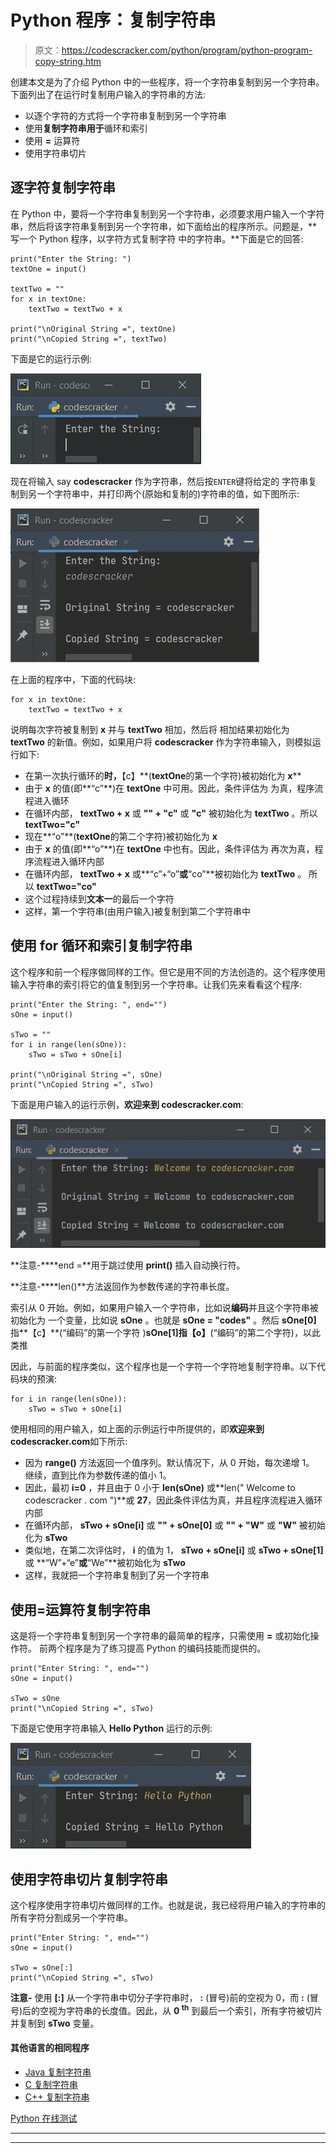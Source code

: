 # Python 程序：复制字符串

> 原文：<https://codescracker.com/python/program/python-program-copy-string.htm>

创建本文是为了介绍 Python 中的一些程序，将一个字符串复制到另一个字符串。下面列出了在运行时复制用户输入的字符串的方法:

*   以逐个字符的方式将一个字符串复制到另一个字符串
*   使用**复制字符串用于**循环和索引
*   使用 **=** 运算符
*   使用字符串切片

## 逐字符复制字符串

在 Python 中，要将一个字符串复制到另一个字符串，必须要求用户输入一个字符串，然后将该字符串复制到另一个字符串，如下面给出的程序所示。问题是，**写一个 Python 程序，以字符方式复制字符 中的字符串。**下面是它的回答:

```
print("Enter the String: ")
textOne = input()

textTwo = ""
for x in textOne:
    textTwo = textTwo + x

print("\nOriginal String =", textOne)
print("\nCopied String =", textTwo)
```

下面是它的运行示例:

![copy string python](img/2ba752c3300e66056d63b65cbac99733.png)

现在将输入 say **codescracker** 作为字符串，然后按`ENTER`键将给定的 字符串复制到另一个字符串中，并打印两个(原始和复制的)字符串的值，如下图所示:

![copy string program python](img/59539de38888739b418ecfb6c4127d45.png)

在上面的程序中，下面的代码块:

```
for x in textOne:
    textTwo = textTwo + x
```

说明每次字符被复制到 **x** 并与 **textTwo** 相加，然后将 相加结果初始化为 **textTwo** 的新值。例如，如果用户将 **codescracker** 作为字符串输入，则模拟运行如下:

*   在第一次执行循环的**时，**【c】**(**textOne**的第一个字符)被初始化为 **x****
*   由于 **x** 的值(即**“c”**)在 **textOne** 中可用。因此，条件评估为 为真，程序流程进入循环
*   在循环内部， **textTwo + x** 或 **"" + "c"** 或 **"c"** 被初始化为 **textTwo** 。所以 **textTwo="c"**
*   现在**“o”**(**textOne**的第二个字符)被初始化为 **x**
*   由于 **x** 的值(即**“o”**)在 **textOne** 中也有。因此，条件评估为 再次为真，程序流程进入循环内部
*   在循环内部， **textTwo + x** 或**“c”+“o”**或**“co”**被初始化为 **textTwo** 。 所以 **textTwo="co"**
*   这个过程持续到**文本一**的最后一个字符
*   这样，第一个字符串(由用户输入)被复制到第二个字符串中

## 使用 for 循环和索引复制字符串

这个程序和前一个程序做同样的工作。但它是用不同的方法创造的。这个程序使用输入字符串的索引将它的值复制到另一个字符串。让我们先来看看这个程序:

```
print("Enter the String: ", end="")
sOne = input()

sTwo = ""
for i in range(len(sOne)):
    sTwo = sTwo + sOne[i]

print("\nOriginal String =", sOne)
print("\nCopied String =", sTwo)
```

下面是用户输入的运行示例，**欢迎来到 codescracker.com**:

![python copy string](img/68c2e2260dda5e4ce2b421a658f6157b.png)

**注意-****end =**用于跳过使用 **print()** 插入自动换行符。

**注意-****len()**方法返回作为参数传递的字符串长度。

索引从 0 开始。例如，如果用户输入一个字符串，比如说**编码**并且这个字符串被初始化为 一个变量，比如说 **sOne** 。也就是 **sOne = "codes"** 。然后 **sOne[0]** 指**【c】**(“编码”的第一个字符 )**sOne[1]**指**【o】**(“编码”的第二个字符)，以此类推

因此，与前面的程序类似，这个程序也是一个字符一个字符地复制字符串。以下代码块的预演:

```
for i in range(len(sOne)):
    sTwo = sTwo + sOne[i]
```

使用相同的用户输入，如上面的示例运行中所提供的，即**欢迎来到 codescracker.com**如下所示:

*   因为 **range()** 方法返回一个值序列。默认情况下，从 0 开始，每次递增 1。 继续，直到比作为参数传递的值小 1。
*   因此，最初 **i=0** ，并且由于 0 小于 **len(sOne)** 或**len(" Welcome to codescracker . com ")**或 **27**，因此条件评估为真，并且程序流程进入循环内部
*   在循环内部， **sTwo + sOne[i]** 或 **"" + sOne[0]** 或 **"" + "W"** 或 **"W"** 被初始化为 **sTwo**
*   类似地，在第二次评估时， **i** 的值为 1， **sTwo + sOne[i]** 或 **sTwo + sOne[1]** 或 **“W”+“e”**或**“We”**被初始化为 **sTwo**
*   这样，我就把一个字符串复制到了另一个字符串

## 使用=运算符复制字符串

这是将一个字符串复制到另一个字符串的最简单的程序，只需使用 **=** 或初始化操作符。 前两个程序是为了练习提高 Python 的编码技能而提供的。

```
print("Enter String: ", end="")
sOne = input()

sTwo = sOne
print("\nCopied String =", sTwo)
```

下面是它使用字符串输入 **Hello Python** 运行的示例:

![python copy one string to another](img/2f8f061683a5ca500a52fd4d81914e9d.png)

## 使用字符串切片复制字符串

这个程序使用字符串切片做同样的工作。也就是说，我已经将用户输入的字符串的所有字符分割成另一个字符串。

```
print("Enter String: ", end="")
sOne = input()

sTwo = sOne[:]
print("\nCopied String =", sTwo)
```

**注意-** 使用 **[:]** 从一个字符串中切分子字符串时， **:** (冒号)前的空视为 0，而 **:** (冒号)后的空视为字符串的长度值。因此，从 **0 <sup>th</sup>** 到最后一个索引，所有字符被切片并复制到 **sTwo** 变量。

#### 其他语言的相同程序

*   [Java 复制字符串](/java/program/java-program-copy-string.htm)
*   [C 复制字符串](/c/program/c-program-copy-string.htm)
*   [C++ 复制字符串](/cpp/program/cpp-program-copy-string.htm)

[Python 在线测试](/exam/showtest.php?subid=10)

* * *

* * *